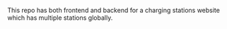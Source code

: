 This repo has both frontend and backend for a charging stations website which has multiple stations globally.
